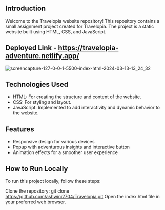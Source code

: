 ## Introduction

Welcome to the Travelopia website repository! This repository contains a small assignment project created for Travelopia. The project is a static website built using HTML, CSS, and JavaScript. 

## Deployed Link -  https://travelopia-adventure.netlify.app/

![screencapture-127-0-0-1-5500-index-html-2024-03-13-13_24_32](https://github.com/ashwini2704/Travelopia/assets/130367207/47974aee-8b19-4e76-abc2-86ceb851662c)


## Technologies Used
- HTML: For creating the structure and content of the website.
- CSS: For styling and layout.
- JavaScript: Implemented to add interactivity and dynamic behavior to the website.


## Features

- Responsive design for various devices
- Popup with adventurous insights and interactive button
- Animation effects for a smoother user experience

##  How to Run Locally
To run this project locally, follow these steps:

Clone the repository: git clone https://github.com/ashwini2704/Travelopia.git
Open the index.html file in your preferred web browser.


